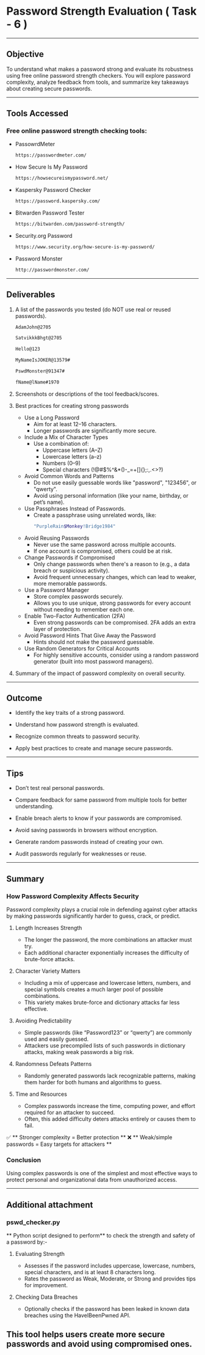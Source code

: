 # Password Strength Evaluation ( Task - 6 )

---
## Objective
To understand what makes a password strong and evaluate its robustness using free online password strength checkers. You will explore password complexity, analyze feedback from tools, and summarize key takeaways about creating secure passwords.

---
## Tools Accessed

### Free online password strength checking tools:
- PassowrdMeter
  ```bash
  https://passwordmeter.com/
  ```
- How Secure Is My Password
  ```bash
  https://howsecureismypassword.net/
  ```
- Kaspersky Password Checker
  ```bash
  https://password.kaspersky.com/
  ```
- Bitwarden Password Tester
  ```bash
  https://bitwarden.com/password-strength/
  ```
- Security.org Password
  ```bash
  https://www.security.org/how-secure-is-my-password/
  ```
- Password Monster
  ```bash
  http://passwordmonster.com/
  ```

---
## Deliverables

1. A list of the passwords you tested (do NOT use real or reused passwords).
   ```bash
   AdamJohn@2705
   ```
   ```bash
   SatvikkkBhgt@2705
   ```
   ```bash
   Hello@123
   ```
   ```bash
   MyNameIsJOKER@13579#
   ```
   ```bash
   PswdMonster@91347#
   ```
   ```bash
   fName@lName#1970
   ```
   
2. Screenshots or descriptions of the tool feedback/scores.
   
3. Best practices for creating strong passwords
   
   - Use a Long Password
     - Aim for at least 12–16 characters.
     - Longer passwords are significantly more secure.
   - Include a Mix of Character Types
     - Use a combination of:
       - Uppercase letters (A–Z)
       - Lowercase letters (a–z)
       - Numbers (0–9)
       - Special characters (!@#$%^&*()-_=+[]{};:,.<>?)
   - Avoid Common Words and Patterns
     - Do not use easily guessable words like "password", "123456", or "qwerty".
     - Avoid using personal information (like your name, birthday, or pet’s name).
   - Use Passphrases Instead of Passwords.
     - Create a passphrase using unrelated words, like:
         ```bash
         "PurpleRain$Monkey!Bridge1984"
         ```
   - Avoid Reusing Passwords
     - Never use the same password across multiple accounts.
     - If one account is compromised, others could be at risk.
   - Change Passwords if Compromised
     - Only change passwords when there's a reason to (e.g., a data breach or suspicious activity).
     - Avoid frequent unnecessary changes, which can lead to weaker, more memorable passwords.
   - Use a Password Manager
     - Store complex passwords securely.
     - Allows you to use unique, strong passwords for every account without needing to remember each one.
   - Enable Two-Factor Authentication (2FA)
     - Even strong passwords can be compromised. 2FA adds an extra layer of protection.
   - Avoid Password Hints That Give Away the Password
     - Hints should not make the password guessable.
   - Use Random Generators for Critical Accounts
     - For highly sensitive accounts, consider using a random password generator (built into most password managers).
       
4. Summary of the impact of password complexity on overall security.
---
## Outcome

- Identify the key traits of a strong password.

- Understand how password strength is evaluated.

- Recognize common threats to password security.

- Apply best practices to create and manage secure passwords.
  
---
## Tips

- Don’t test real personal passwords.

- Compare feedback for same password from multiple tools for better understanding.

- Enable breach alerts to know if your passwords are compromised.

- Avoid saving passwords in browsers without encryption.

- Generate random passwords instead of creating your own.

- Audit passwords regularly for weaknesses or reuse.

---
## Summary
### How Password Complexity Affects Security

Password complexity plays a crucial role in defending against cyber attacks by making passwords significantly harder to guess, crack, or predict.

1. Length Increases Strength
   - The longer the password, the more combinations an attacker must try.
   - Each additional character exponentially increases the difficulty of brute-force attacks.

2. Character Variety Matters
   - Including a mix of uppercase and lowercase letters, numbers, and special symbols creates a much larger pool of possible combinations.
   - This variety makes brute-force and dictionary attacks far less effective.

3. Avoiding Predictability
   - Simple passwords (like “Password123” or “qwerty”) are commonly used and easily guessed.
   - Attackers use precompiled lists of such passwords in dictionary attacks, making weak passwords a big risk.

4. Randomness Defeats Patterns
   - Randomly generated passwords lack recognizable patterns, making them harder for both humans and algorithms to guess.

5. Time and Resources
   - Complex passwords increase the time, computing power, and effort required for an attacker to succeed.
   - Often, this added difficulty deters attacks entirely or causes them to fail.

✅ ** Stronger complexity = Better protection **
❌ ** Weak/simple passwords = Easy targets for attackers **

### Conclusion
Using complex passwords is one of the simplest and most effective ways to protect personal and organizational data from unauthorized access.

---
## Additional attachment

### pswd_checker.py
** Python script designed to perform** to check the strength and safety of a password by:-
1. Evaluating Strength
   - Assesses if the password includes uppercase, lowercase, numbers, special characters, and is at least 8 characters long.
   - Rates the password as Weak, Moderate, or Strong and provides tips for improvement.

2. Checking Data Breaches
   - Optionally checks if the password has been leaked in known data breaches using the HaveIBeenPwned API.

This tool helps users create more secure passwords and avoid using compromised ones.
---



